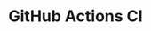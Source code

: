 # GitHub Actions CI














































































































































































































































































































































































































































































































































































































































































































































































































































































































































































































































































































































































































































































